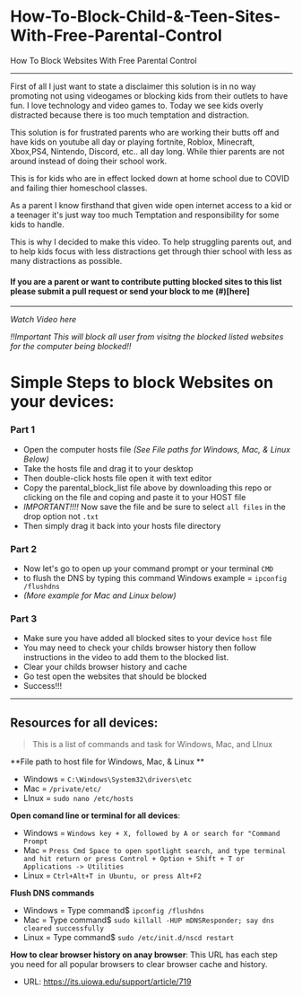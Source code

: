 # How-To-Block-Child-&-Teen-Sites-With-Free-Parental-Control
How To Block Websites With Free Parental Control 


<hr/>

First of all I just want to state a disclaimer this solution  is in no way promoting not using videogames or blocking kids from their outlets to have fun. I love technology and video games to. Today we see kids overly distracted because there is too much temptation and distraction.

This solution is for frustrated parents who are working their butts off and have kids on youtube all day or playing fortnite, Roblox, Minecraft, Xbox,PS4, Nintendo, Discord, etc.. all day long. While thier parents are not around instead of doing their school work. 

This is for kids who are in effect locked down at home school due to COVID and failing thier homeschool classes. 

As a parent I know firsthand that given wide open internet access to a kid or a teenager it's just way too much Temptation and responsibility for some kids to handle. 

This is why I decided to make this video. To help struggling parents out, and to help kids focus with less distractions get through thier school with less as many  distractions as possible. 

#### If you are a parent or want to contribute putting blocked sites to this list please submit a pull request or send your block to me (#)[here]
<hr/>

*Watch Video here*

*!!Important This will block all user from visitng the blocked listed websites for the computer being blocked!!*

# Simple Steps to block Websites on your devices:

### Part 1
- Open the computer hosts file *(See File paths for Windows, Mac, & Linux Below)*
- Take the hosts file and drag it to your desktop 
- Then double-click hosts file open it with text editor
- Copy the parental_block_list file above by downloading this repo or clicking on the file and coping and paste it to your HOST file
- *IMPORTANT!!!!* Now save the file and be sure to select ```all files``` in the drop option not ```.txt```
- Then simply drag it back into your hosts file directory

### Part 2
- Now let's go to open up your command prompt or your terminal ```CMD```
- to flush the DNS by typing this command Windows example = ```ipconfig /flushdns``` 
- *(More example for Mac and Linux below)*

### Part 3
- Make sure you have added all blocked sites to your device ```host``` file
- You may need to check your childs browser history then follow instructions in the video to add them to the blocked list.
- Clear your childs browser history and cache
- Go test open the websites that should be blocked
- Success!!!

<hr/>

## Resources for all devices:
> This is a list of commands and task for Windows, Mac, and LInux

**File path to host file for Windows, Mac, & Linux **
- Windows = ```C:\Windows\System32\drivers\etc``` 
- Mac = ```/private/etc/```
- LInux = ```sudo nano /etc/hosts```


**Open comand line or terminal for all devices**:
- Windows = ```Windows key + X, followed by A or search for "Command Prompt```
- Mac = ```Press Cmd Space to open spotlight search, and type terminal and hit return or press Control + Option + Shift + T or Applications -> Utilities```
- Linux  = ```Ctrl+Alt+T in Ubuntu, or press Alt+F2```

**Flush DNS commands**
- Windows = Type command$ ```ipconfig /flushdns``` 
- Mac = Type command$ ```sudo killall -HUP mDNSResponder; say dns cleared successfully```
- Linux = Type command$ ```sudo /etc/init.d/nscd restart```


**How to clear browser history on anay browser**: 
This URL has each step you need for all popular browsers to clear browser cache and history.
- URL: https://its.uiowa.edu/support/article/719 
